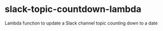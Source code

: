 # slack-topic-countdown-lambda
Lambda function to update a Slack channel topic counting down to a date
